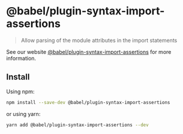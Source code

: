 # @babel/plugin-syntax-import-assertions

> Allow parsing of the module attributes in the import statements

See our website [@babel/plugin-syntax-import-assertions](https://babeljs.io/docs/en/next/babel-plugin-syntax-import-assertions.html) for more information.

## Install

Using npm:

```sh
npm install --save-dev @babel/plugin-syntax-import-assertions
```

or using yarn:

```sh
yarn add @babel/plugin-syntax-import-assertions --dev
```

